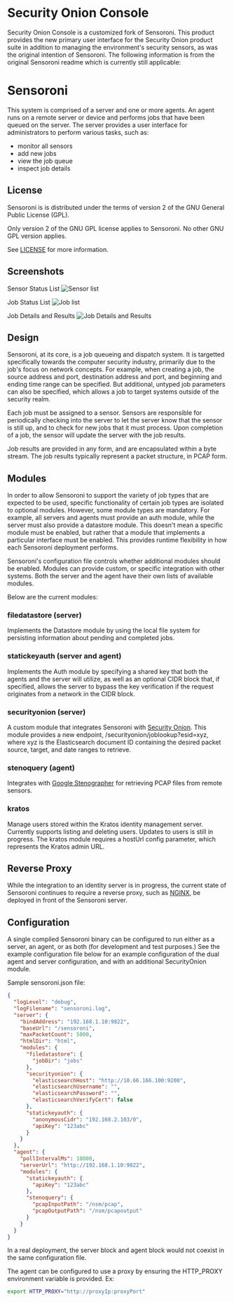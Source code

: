 # Security Onion Console

Security Onion Console is a customized fork of Sensoroni. This product provides the new primary user interface for the Security Onion product suite in addition to managing the environment's security sensors, as was the original intention of Sensoroni. The following information is from the original Sensoroni readme which is currently still applicable:

# Sensoroni

This system is comprised of a server and one or more agents. An agent runs on a remote server or device and performs jobs that have been queued on the server. The server provides a user interface for administrators to perform various tasks, such as:

* monitor all sensors
* add new jobs
* view the job queue
* inspect job details

## License

Sensoroni is is distributed under the terms of version 2 of the GNU General Public License (GPL).

Only version 2 of the GNU GPL license applies to Sensoroni. No other GNU GPL version applies.

See [LICENSE](https://raw.githubusercontent.com/security-onion-solutions/securityonion-soc/master/LICENSE) for more information.

## Screenshots

Sensor Status List
![Sensor list](https://raw.githubusercontent.com/security-onion-solutions/securityonion-soc/master/screenshots/sensoroni-sensors.png)

Job Status List
![Job list](https://raw.githubusercontent.com/security-onion-solutions/securityonion-soc/master/screenshots/sensoroni-jobs.png)

Job Details and Results
![Job Details and Results](https://raw.githubusercontent.com/security-onion-solutions/securityonion-soc/master/screenshots/sensoroni-job.png)

## Design

Sensoroni, at its core, is a job queueing and dispatch system. It is targetted specifically towards the computer security industry, primarily due to the job's focus on network concepts. For example, when creating a job, the source address and port, destination address and port, and beginning and ending time range can be specified. But additional, untyped job parameters can also be specified, which allows a job to target systems outside of the security realm.

Each job must be assigned to a sensor. Sensors are responsible for periodically checking into the server to let the server know that the sensor is still up, and to check for new jobs that it must process. Upon completion of a job, the sensor will update the server with the job results.

Job results are provided in any form, and are encapsulated within a byte stream. The job results typically represent a packet structure, in PCAP form.

## Modules

In order to allow Sensoroni to support the variety of job types that are expected to be used, specific functionality of certain job types are isolated to optional modules. However, some module types are mandatory. For example, all servers and agents must provide an auth module, while the server must also provide a datastore module. This doesn't mean a specific module must be enabled, but rather that a module that implements a particular interface must be enabled. This provides runtime flexibility in how each Sensoroni deployment performs.

Sensoroni's configuration file controls whether additional modules should be enabled. Modules can provide custom, or specific integration with other systems. Both the server and the agent have their own lists of available modules.

Below are the current modules:

### filedatastore (server)

Implements the Datastore module by using the local file system for persisting information about pending and completed jobs.

### statickeyauth (server and agent)

Implements the Auth module by specifying a shared key that both the agents and the server will utilize, as well as an optional CIDR block that, if specified, allows the server to bypass the key verification if the request originates from a network in the CIDR block.

### securityonion (server)

A custom module that integrates Sensoroni with  [Security Onion](https://securityonion.net). This module provides a new endpoint, /securityonion/joblookup?esid=xyz, where xyz is the Elasticsearch document ID containing the desired packet source, target, and date ranges to retrieve.

### stenoquery (agent)

Integrates with [Google Stenographer](https://github.com/google/stenographer) for retrieving PCAP files from remote sensors.

### kratos

Manage users stored within the Kratos identity management server. Currently supports listing and deleting users. Updates to users is still in progress. The kratos module requires a hostUrl config parameter, which represents the Kratos admin URL.

## Reverse Proxy

While the integration to an identity server is in progress, the current state of Sensoroni continues to require a reverse proxy, such as [NGINX](https://www.nginx.com/), be deployed in front of the Sensoroni server. 

## Configuration

A single compiled Sensoroni binary can be configured to run either as a server, an agent, or as both (for development and test purposes.) See the example configuration file below for an example configuration of the dual agent and server configuration, and with an additional SecurityOnion module.

Sample sensoroni.json file:
```json
{
  "logLevel": "debug",
  "logFilename": "sensoroni.log",
  "server": {
    "bindAddress": "192.168.1.10:9822",
    "baseUrl": "/sensoroni",
    "maxPacketCount": 5000,
    "htmlDir": "html",
    "modules": {
      "filedatastore": {
        "jobDir": "jobs"
      },
      "securityonion": {
        "elasticsearchHost": "http://10.66.166.100:9200",
        "elasticsearchUsername": "",
        "elasticsearchPassword": "",
        "elasticsearchVerifyCert": false
      },
      "statickeyauth": {
        "anonymousCidr": "192.168.2.103/0",
        "apiKey": "123abc"
      }
    }
  },
  "agent": {
    "pollIntervalMs": 10000,
    "serverUrl": "http://192.168.1.10:9822",
    "modules": {
      "statickeyauth": {
        "apiKey": "123abc"
      },
      "stenoquery": {
        "pcapInputPath": "/nsm/pcap",
        "pcapOutputPath": "/nsm/pcapoutput"
      }
    }
  }
}
```

In a real deployment, the server block and agent block would not coexist in the same configuration file.

The agent can be configured to use a proxy by ensuring the HTTP_PROXY environment variable is provided. Ex:

```bash
export HTTP_PROXY="http://proxyIp:proxyPort"
```
